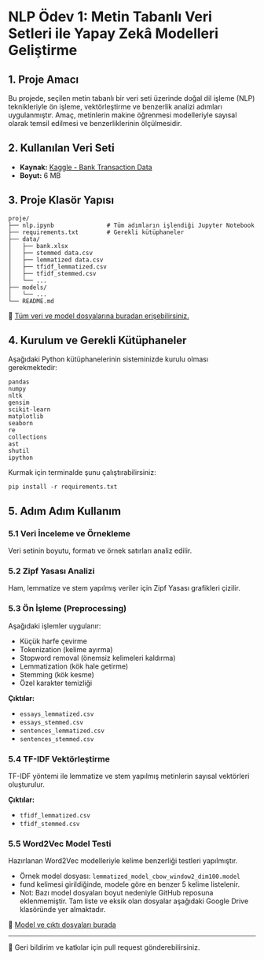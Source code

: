 # NLP Ödev 1: Metin Tabanlı Veri Setleri ile Yapay Zekâ Modelleri Geliştirme

## 1. Proje Amacı
Bu projede, seçilen metin tabanlı bir veri seti üzerinde doğal dil işleme (NLP) teknikleriyle ön işleme, vektörleştirme ve benzerlik analizi adımları uygulanmıştır. Amaç, metinlerin makine öğrenmesi modelleriyle sayısal olarak temsil edilmesi ve benzerliklerinin ölçülmesidir.

## 2. Kullanılan Veri Seti
- **Kaynak:** [Kaggle - Bank Transaction Data](https://www.kaggle.com/datasets/apoorvwatsky/bank-transaction-data)  
- **Boyut:** 6 MB

## 3. Proje Klasör Yapısı
```
proje/
├── nlp.ipynb               # Tüm adımların işlendiği Jupyter Notebook
├── requirements.txt        # Gerekli kütüphaneler
├── data/
│   ├── bank.xlsx
│   ├── stemmed data.csv
│   ├── lemmatized data.csv
│   ├── tfidf_lemmatized.csv
│   ├── tfidf_stemmed.csv
│   └── ...
├── models/
│   └── ...
└── README.md
```

📂 [Tüm veri ve model dosyalarına buradan erişebilirsiniz.](https://drive.google.com/drive/folders/1WfYMtv1BK6r9mruu_WVl0g6H3MDGeXg4?usp=drive_link)

## 4. Kurulum ve Gerekli Kütüphaneler
Aşağıdaki Python kütüphanelerinin sisteminizde kurulu olması gerekmektedir:

```
pandas
numpy
nltk
gensim
scikit-learn
matplotlib
seaborn
re
collections
ast
shutil
ipython
```

Kurmak için terminalde şunu çalıştırabilirsiniz:
```
pip install -r requirements.txt
```

## 5. Adım Adım Kullanım

### 5.1 Veri İnceleme ve Örnekleme
Veri setinin boyutu, formatı ve örnek satırları analiz edilir.

### 5.2 Zipf Yasası Analizi
Ham, lemmatize ve stem yapılmış veriler için Zipf Yasası grafikleri çizilir.

### 5.3 Ön İşleme (Preprocessing)
Aşağıdaki işlemler uygulanır:
- Küçük harfe çevirme
- Tokenization (kelime ayırma)
- Stopword removal (önemsiz kelimeleri kaldırma)
- Lemmatization (kök hale getirme)
- Stemming (kök kesme)
- Özel karakter temizliği

**Çıktılar:**
- `essays_lemmatized.csv`
- `essays_stemmed.csv`
- `sentences_lemmatized.csv`
- `sentences_stemmed.csv`

### 5.4 TF-IDF Vektörleştirme
TF-IDF yöntemi ile lemmatize ve stem yapılmış metinlerin sayısal vektörleri oluşturulur.

**Çıktılar:**
- `tfidf_lemmatized.csv`
- `tfidf_stemmed.csv`

### 5.5 Word2Vec Model Testi
Hazırlanan Word2Vec modelleriyle kelime benzerliği testleri yapılmıştır.

- Örnek model dosyası: `lemmatized_model_cbow_window2_dim100.model`
- fund kelimesi girildiğinde, modele göre en benzer 5 kelime listelenir.
- Not: Bazı model dosyaları boyut nedeniyle GitHub reposuna eklenmemiştir. Tam liste ve eksik olan dosyalar aşağıdaki Google Drive klasöründe yer almaktadır.

📂 [Model ve çıktı dosyaları burada](https://drive.google.com/drive/folders/1WfYMtv1BK6r9mruu_WVl0g6H3MDGeXg4?usp=drive_link)

---

📌 Geri bildirim ve katkılar için pull request gönderebilirsiniz.
